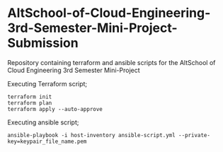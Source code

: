 # AltSchool-of-Cloud-Engineering-3rd-Semester-Mini-Project-Submission
Repository containing terraform and ansible scripts for the AltSchool of Cloud Engineering 3rd Semester Mini-Project

Executing Terraform script;

    terraform init
    terraform plan
    terraform apply --auto-approve
    
Executing ansible script;

    ansible-playbook -i host-inventory ansible-script.yml --private-key=keypair_file_name.pem
